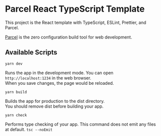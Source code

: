 # Parcel React TypeScript Template

This project is the React template with TypeScript, ESLint, Prettier, and Parcel.

[Parcel](https://parceljs.org/) is the zero configuration build tool for web development.

## Available Scripts

`yarn dev`

Runs the app in the development mode. You can open `http://localhost:1234` in the web browser.  
When you save changes, the page would be reloaded.

`yarn build`

Builds the app for production to the dist directory.  
You should remove dist before building your app.

`yarn check`

Performs type checking of your app. This command does not emit any files at default. `tsc --noEmit`
